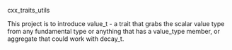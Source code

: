 cxx_traits_utils

This project is to introduce value_t - a trait that grabs the scalar value type from any fundamental type
 or anything that has a value_type member, or aggregate that could work with decay_t.
